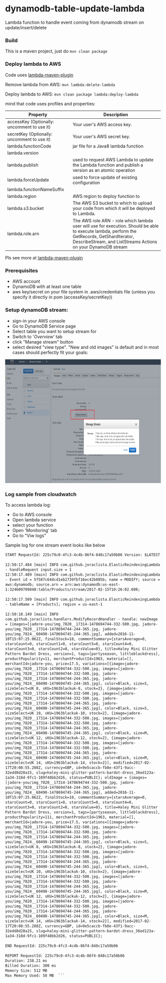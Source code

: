 # dynamodb-table-update-lambda
Lambda function to handle event coming from dynamodb stream on update/insert/delete

### Build
This is a maven project, just do ```mvn clean package```

### Deploy lambda to AWS

Code uses [lambda-maven-plugin](https://github.com/SeanRoy/lambda-maven-plugin)

Remove lambda from AWS: ```mvn lambda:delete-lambda```

Deploy lambda to AWS: ```mvn clean package lambda:deploy-lambda```


mind that code uses profiles and properties:

| Property | Description |
| --- | ---|
|accessKey (Optionally: uncomment to use it)|Your user's AWS access key. |
|secretKey (Optionally: uncomment to use it)|Your user's AWS secret key. |
|lambda.functionCode |  jar file for a Java8 lambda function |
|lambda.version | |
|lambda.publish | used to request AWS Lambda to update the Lambda function and publish a version as an atomic operation |
|lambda.forceUpdate |  used to force update of existing configuration |
|lambda.functionNameSuffix | |
|lambda.region | AWS region to deploy function to |
|lambda.s3.bucket | The AWS S3 bucket to which to upload your code from which it will be deployed to Lambda. |
|lambda.role.arn | The  AWS role ARN - role which lambda user will use for execution. Should be able to execute lambda, perform the GetRecords, GetShardIterator, DescribeStream, and ListStreams Actions on your DynamoDB stream |

Pls see more at [lambda-maven-plugin](https://github.com/SeanRoy/lambda-maven-plugin)

### Prerequisites
  * AWS account
  * DynamoDB with at least one table
  * aws key/secret on your file system in .aws/credentials file (unless you specify it directly in pom (accessKey/secretKey))  
  
### Setup dynamoDB stream:
  * sign-in your AWS console
  * Go to DynamoDB Service page
  * Select table you want to setup stream for
  * Switch to '*Overview*' tab
  * click "Manage stream" button
  * select desired "view type". "New and old images" is default and in most cases should perfectly fit your goals:
  <img src="/pics/ddb-streams.png" alt="screenshot" title="screenshot"  height="400" />
  
  
  ### Log sample from cloudwatch
  To access lambda log:
  * Go to AWS console
  * Open lambda service
  * select your function
  * Open 'Monitoring' tab
  * Go to "Viw logs"
  
  Sample log for one stream event looks like below
  ```
  START RequestId: 225c79c0-4fc3-4c4b-86f4-848c17a50b06 Version: $LATEST
  
12:50:17.484 [main] INFO com.github.joraclista.ElasticReindexingLambda - handleRequest input.size = 1 
12:50:17.489 [main] INFO com.github.joraclista.ElasticReindexingLambda - Event id = 5f587c64dcd1eb2739fbf16ec42b085b; name = MODIFY; source = aws:dynamodb; source.arn = arn:aws:dynamodb:us-east-1:324609709848:table/Products/stream/2017-02-15T10:26:02.608;

12:50:17.509 [main] INFO com.github.joraclista.ElasticReindexingLambda - tableName = [Products]; region = us-east-1 

12:50:18.149 [main] INFO com.github.joraclista.handlers.ModifyRecordHandler - handle: newImage = {images=[jadore-you/img_7820__17314-1478694744-332-500.jpg, jadore-you/img_7820__17314-1478694744-244-365.jpg, jadore-you/img_7824__60490-1478694745-244-365.jpg], added=2016-11-10T15:07:25.062Z, finalStock=18, commentSummary={starsAverage=0, starsCount=0, starsCount1=0, starsCount5=0, starsCount4=0, starsCount3=0, starsCount2=0, starsValue=0}, title=Haley Mini Glitter Pattern Bardot Dress, version=1, tags=[partyseason, littleblackdress], productPopularity=11, merchantProductId=1963, material=[], merchantId=jadore-you, price=17.5, variations=[{image=jadore-you/img_7820__17314-1478694744-332-500.jpg, images=[jadore-you/img_7820__17314-1478694744-332-500.jpg, jadore-you/img_7820__17314-1478694744-244-365.jpg, jadore-you/img_7824__60490-1478694745-244-365.jpg], color=Black, size=S, sizeSelect=UK 8, sKU=1963blackuk-8, stock=2}, {image=jadore-you/img_7820__17314-1478694744-332-500.jpg, images=[jadore-you/img_7820__17314-1478694744-332-500.jpg, jadore-you/img_7820__17314-1478694744-244-365.jpg, jadore-you/img_7824__60490-1478694745-244-365.jpg], color=Black, size=S, sizeSelect=UK 10, sKU=1963blackuk-10, stock=2}, {image=jadore-you/img_7820__17314-1478694744-332-500.jpg, images=[jadore-you/img_7820__17314-1478694744-332-500.jpg, jadore-you/img_7820__17314-1478694744-244-365.jpg, jadore-you/img_7824__60490-1478694745-244-365.jpg], color=Black, size=M, sizeSelect=UK 12, sKU=1963blackuk-12, stock=2}, {image=jadore-you/img_7820__17314-1478694744-332-500.jpg, images=[jadore-you/img_7820__17314-1478694744-332-500.jpg, jadore-you/img_7820__17314-1478694744-244-365.jpg, jadore-you/img_7824__60490-1478694745-244-365.jpg], color=Black, size=M, sizeSelect=UK 14, sKU=1963blackuk-14, stock=2}], modified=2017-02-17T20:08:55.288Z, currency=GBP, id=9e5caccb-fb8e-43f1-9acc-32edd8d20a15, slug=haley-mini-glitter-pattern-bardot-dress_36ed123a-1a34-318d-9fc1-109f48bb2d26, status=PUBLIC}; oldImage = {images=[jadore-you/img_7820__17314-1478694744-332-500.jpg, jadore-you/img_7820__17314-1478694744-244-365.jpg, jadore-you/img_7824__60490-1478694745-244-365.jpg], added=2016-11-10T15:07:25.062Z, finalStock=18, commentSummary={starsAverage=0, starsCount=0, starsCount1=0, starsCount5=0, starsCount4=0, starsCount3=0, starsCount2=0, starsValue=0}, title=Haley Mini Glitter Pattern Bardot Dress, version=1, tags=[partyseason, littleblackdress], productPopularity=111, merchantProductId=1963, material=[], merchantId=jadore-you, price=17.5, variations=[{image=jadore-you/img_7820__17314-1478694744-332-500.jpg, images=[jadore-you/img_7820__17314-1478694744-332-500.jpg, jadore-you/img_7820__17314-1478694744-244-365.jpg, jadore-you/img_7824__60490-1478694745-244-365.jpg], color=Black, size=S, sizeSelect=UK 8, sKU=1963blackuk-8, stock=2}, {image=jadore-you/img_7820__17314-1478694744-332-500.jpg, images=[jadore-you/img_7820__17314-1478694744-332-500.jpg, jadore-you/img_7820__17314-1478694744-244-365.jpg, jadore-you/img_7824__60490-1478694745-244-365.jpg], color=Black, size=S, sizeSelect=UK 10, sKU=1963blackuk-10, stock=2}, {image=jadore-you/img_7820__17314-1478694744-332-500.jpg, images=[jadore-you/img_7820__17314-1478694744-332-500.jpg, jadore-you/img_7820__17314-1478694744-244-365.jpg, jadore-you/img_7824__60490-1478694745-244-365.jpg], color=Black, size=M, sizeSelect=UK 12, sKU=1963blackuk-12, stock=2}, {image=jadore-you/img_7820__17314-1478694744-332-500.jpg, images=[jadore-you/img_7820__17314-1478694744-332-500.jpg, jadore-you/img_7820__17314-1478694744-244-365.jpg, jadore-you/img_7824__60490-1478694745-244-365.jpg], color=Black, size=M, sizeSelect=UK 14, sKU=1963blackuk-14, stock=2}], modified=2017-02-17T20:08:55.288Z, currency=GBP, id=9e5caccb-fb8e-43f1-9acc-32edd8d20a15, slug=haley-mini-glitter-pattern-bardot-dress_36ed123a-1a34-318d-9fc1-109f48bb2d26, status=PUBLIC}; 

END RequestId: 225c79c0-4fc3-4c4b-86f4-848c17a50b06

REPORT RequestId: 225c79c0-4fc3-4c4b-86f4-848c17a50b06	
Duration: 238.21 ms	
Billed Duration: 300 ms 
Memory Size: 512 MB	
Max Memory Used: 58 MB	```
